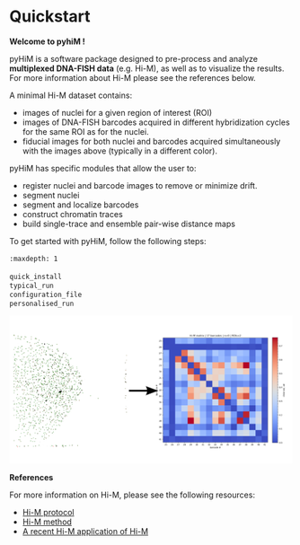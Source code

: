 # Quickstart

**Welcome to pyhiM !**

pyHiM is a software package designed to pre-process and analyze **multiplexed DNA-FISH data** (e.g. Hi-M), as well as to visualize the results. For more information about Hi-M please see the references below.

A minimal Hi-M dataset contains:

- images of nuclei for a given region of interest (ROI)
- images of DNA-FISH barcodes acquired in different hybridization cycles for the same ROI as for the nuclei.
- fiducial images for both nuclei and barcodes acquired simultaneously with the images above (typically in a different color).



pyHiM has specific modules that allow the user to:

- register nuclei and barcode images to remove or minimize drift.
- segment nuclei
- segment and localize barcodes
- construct chromatin traces
- build single-trace and ensemble pair-wise distance maps



To get started with pyHiM, follow the following steps:

```{toctree}
:maxdepth: 1

quick_install
typical_run
configuration_file
personalised_run
```

![A pyHiM output example](../_static/welcome_illustration.png)

**References**

For more information on Hi-M, please see the following resources:

- [Hi-M protocol](https://github.com/NollmannLab/HiM_protocol)
- [Hi-M method](https://www.cell.com/molecular-cell/fulltext/S1097-2765(19)30011-5)
- [A recent Hi-M application of Hi-M](https://www.nature.com/articles/s41588-021-00816-z)
